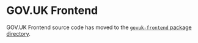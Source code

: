 # GOV.UK Frontend

GOV.UK Frontend source code has moved to the [`govuk-frontend` package directory](../packages/govuk-frontend).

